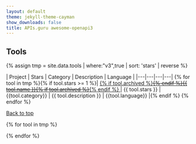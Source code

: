 ```yaml
---
layout: default
theme: jekyll-theme-cayman
show_downloads: false
title: APIs.guru awesome-openapi3
---
```


## Tools

{% assign tmp = site.data.tools | where:"v3",true | sort: 'stars' | reverse %}

| Project | Stars | Category | Description | Language |
|---|---|---|---|
{% for tool in tmp %}{% if tool.stars >= 1 %}| <a href="{{ tool.github }}" data-json="{{ tool | jsonify | url_encode }}"> {% if tool.archived %}~~{% endif %}{{ tool.name }}{% if tool.archived %}~~{% endif %} </a> | {{ tool.stars }} | {{tool.category}} | {{ tool.description }} | {{tool.language}} |{% endif %}
{% endfor %}

<a href="#">Back to top</a>

{% for tool in tmp %}
<script type="application/ld+json">
    {
      "@context": "http://schema.org",
      "@type": "Product",
      "name": "{{tool.name}}",
      "productId": "{{tool.name}}",
      "description": "{{tool.description}}",
      {% if tool.github contains "github.com" %}"url": "{{tool.github}}",{% endif %}
      "logo": "{{tool.logo}}",
      "category": "{{tool.category}}"
    }
</script>
{% endfor %}

<script src="https://unpkg.com/tippy.js@3/dist/tippy.all.min.js"></script>
<script src="https://cdnjs.cloudflare.com/ajax/libs/zepto/1.2.0/zepto.min.js"></script>

<script type="text/javascript">
  function plural(value,word){
    if (!value) value = 0;
    return value+' '+word+(value === 1 ? '' : 's');
  }
  $(document).ready(function(){
    $('a').each(function(i,e){
        if ($(e).data('json')) {
            var d = JSON.parse(decodeURIComponent($(e).data('json')));
            tippy(e,{ content: plural(d.watch,'watcher')+', '+plural(d.forks,'fork')+' and '+plural(d.issues,'issue')+'. '+(d.license ? 'License: '+d.license : '')+(d.downloads ? ' Downloads: '+d.downloads : '')});
        }
    });
  });
</script>
